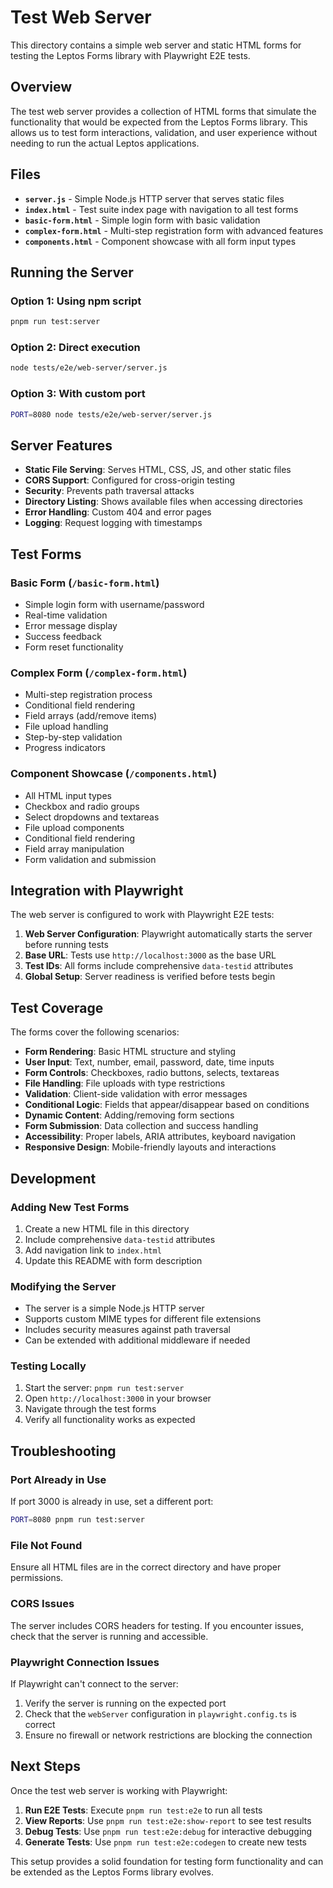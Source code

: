 # Test Web Server

This directory contains a simple web server and static HTML forms for testing the Leptos Forms library with Playwright E2E tests.

## Overview

The test web server provides a collection of HTML forms that simulate the functionality that would be expected from the Leptos Forms library. This allows us to test form interactions, validation, and user experience without needing to run the actual Leptos applications.

## Files

- **`server.js`** - Simple Node.js HTTP server that serves static files
- **`index.html`** - Test suite index page with navigation to all test forms
- **`basic-form.html`** - Simple login form with basic validation
- **`complex-form.html`** - Multi-step registration form with advanced features
- **`components.html`** - Component showcase with all form input types

## Running the Server

### Option 1: Using npm script

```bash
pnpm run test:server
```

### Option 2: Direct execution

```bash
node tests/e2e/web-server/server.js
```

### Option 3: With custom port

```bash
PORT=8080 node tests/e2e/web-server/server.js
```

## Server Features

- **Static File Serving**: Serves HTML, CSS, JS, and other static files
- **CORS Support**: Configured for cross-origin testing
- **Security**: Prevents path traversal attacks
- **Directory Listing**: Shows available files when accessing directories
- **Error Handling**: Custom 404 and error pages
- **Logging**: Request logging with timestamps

## Test Forms

### Basic Form (`/basic-form.html`)

- Simple login form with username/password
- Real-time validation
- Error message display
- Success feedback
- Form reset functionality

### Complex Form (`/complex-form.html`)

- Multi-step registration process
- Conditional field rendering
- Field arrays (add/remove items)
- File upload handling
- Step-by-step validation
- Progress indicators

### Component Showcase (`/components.html`)

- All HTML input types
- Checkbox and radio groups
- Select dropdowns and textareas
- File upload components
- Conditional field rendering
- Field array manipulation
- Form validation and submission

## Integration with Playwright

The web server is configured to work with Playwright E2E tests:

1. **Web Server Configuration**: Playwright automatically starts the server before running tests
2. **Base URL**: Tests use `http://localhost:3000` as the base URL
3. **Test IDs**: All forms include comprehensive `data-testid` attributes
4. **Global Setup**: Server readiness is verified before tests begin

## Test Coverage

The forms cover the following scenarios:

- **Form Rendering**: Basic HTML structure and styling
- **User Input**: Text, number, email, password, date, time inputs
- **Form Controls**: Checkboxes, radio buttons, selects, textareas
- **File Handling**: File uploads with type restrictions
- **Validation**: Client-side validation with error messages
- **Conditional Logic**: Fields that appear/disappear based on conditions
- **Dynamic Content**: Adding/removing form sections
- **Form Submission**: Data collection and success handling
- **Accessibility**: Proper labels, ARIA attributes, keyboard navigation
- **Responsive Design**: Mobile-friendly layouts and interactions

## Development

### Adding New Test Forms

1. Create a new HTML file in this directory
2. Include comprehensive `data-testid` attributes
3. Add navigation link to `index.html`
4. Update this README with form description

### Modifying the Server

- The server is a simple Node.js HTTP server
- Supports custom MIME types for different file extensions
- Includes security measures against path traversal
- Can be extended with additional middleware if needed

### Testing Locally

1. Start the server: `pnpm run test:server`
2. Open `http://localhost:3000` in your browser
3. Navigate through the test forms
4. Verify all functionality works as expected

## Troubleshooting

### Port Already in Use

If port 3000 is already in use, set a different port:

```bash
PORT=8080 pnpm run test:server
```

### File Not Found

Ensure all HTML files are in the correct directory and have proper permissions.

### CORS Issues

The server includes CORS headers for testing. If you encounter issues, check that the server is running and accessible.

### Playwright Connection Issues

If Playwright can't connect to the server:

1. Verify the server is running on the expected port
2. Check that the `webServer` configuration in `playwright.config.ts` is correct
3. Ensure no firewall or network restrictions are blocking the connection

## Next Steps

Once the test web server is working with Playwright:

1. **Run E2E Tests**: Execute `pnpm run test:e2e` to run all tests
2. **View Reports**: Use `pnpm run test:e2e:show-report` to see test results
3. **Debug Tests**: Use `pnpm run test:e2e:debug` for interactive debugging
4. **Generate Tests**: Use `pnpm run test:e2e:codegen` to create new tests

This setup provides a solid foundation for testing form functionality and can be extended as the Leptos Forms library evolves.

